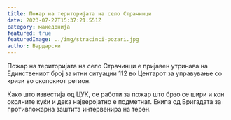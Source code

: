 ```yaml
---
title: Пожар на територијата на село Страчинци
date: 2023-07-27T15:37:21.551Z
category: македонија
featured: true
featuredImage: ../img/stracinci-pozari.jpg
author: Вардарски
---
```

<!--StartFragment-->

Пожар на територијата на село Страчинци е пријавен утринава на Единствениот број за итни ситуации 112 во Центарот за управување со кризи во скопскиот регион. 

Како што известија од ЦУК, се работи за пожар што брзо се шири и кон околните куќи и дека најверојатно е подметнат. Екипа од Бригадата за противпожарна заштита интервенира на терен. 

<!--EndFragment-->